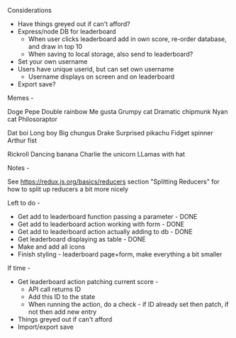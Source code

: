 Considerations

- Have things greyed out if can't afford?
- Express/node DB for leaderboard
  - When user clicks leaderboard add in own score, re-order database, and draw in top 10
  - When saving to local storage, also send to leaderboard?
- Set your own username
- Users have unique userid, but can set own username
  - Username displays on screen and on leaderboard
- Export save?


Memes -

Doge
Pepe
Double rainbow
Me gusta
Grumpy cat
Dramatic chipmunk
Nyan cat
Philosoraptor


Dat boi
Long boy
Big chungus
Drake
Surprised pikachu
Fidget spinner
Arthur fist


Rickroll
Dancing banana
Charlie the unicorn
LLamas with hat


Notes -

See https://redux.js.org/basics/reducers section "Splitting Reducers" for how to split up reducers a bit more nicely

Left to do -

- Get add to leaderboard function passing a parameter - DONE
- Get add to leaderboard action working with form - DONE
- Get add to leaderboard action actually adding to db - DONE
- Get leaderboard displaying as table - DONE
- Make and add all icons
- Finish styling - leaderboard page+form, make everything a bit smaller

If time -

- Get leaderboard action patching current score -
  - API call returns ID
  - Add this ID to the state
  - When running the action, do a check - if ID already set then patch, if not then add new entry
- Things greyed out if can't afford
- Import/export save
